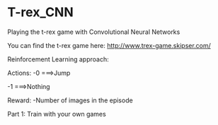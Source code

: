 # T-rex_CNN
Playing the t-rex game with Convolutional Neural Networks

You can find the t-rex game here: http://www.trex-game.skipser.com/

Reinforcement Learning approach:

Actions:
  -0 ===>Jump
  
  -1 ===>Nothing
  
Reward:
  -Number of images in the episode

Part 1: Train with your own games
